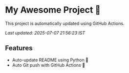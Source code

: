 # My Awesome Project 🚀

This project is automatically updated using GitHub Actions.

_Last updated: 2025-07-07 21:56:23 IST_

## Features
- Auto-update README using Python 🐍
- Auto Git push with GitHub Actions 🤖
